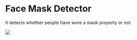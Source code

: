 # Face Mask Detector

It detects whether people have wore a mask properly or not.

![](https://github.com/shejz/face-mask-detector/blob/main/face%20mask%20detection%20v2/mask_wear.gif)






